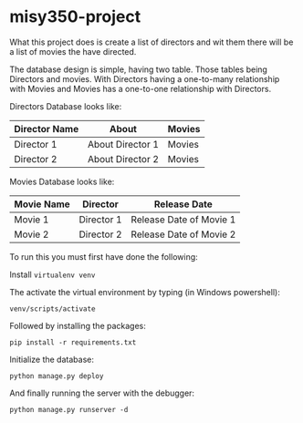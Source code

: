 # misy350-project

What this project does is create a list of directors and wit them there will be
a list of movies the have directed.

The database design is simple, having two table. Those tables being Directors
and movies. With Directors having a one-to-many relationship with Movies and
Movies has a one-to-one relationship with Directors.

Directors Database looks like:


Director Name | About | Movies
------------ | ------------- | -------------
Director 1 | About Director 1 | Movies
Director 2 | About Director 2 | Movies


Movies Database looks like:

Movie Name | Director | Release Date
------------ | ------------- | -------------
Movie 1 |  Director 1 | Release Date of Movie 1
Movie 2 |  Director 2 | Release Date of Movie 2


To run this you must first have done the following:

Install `virtualenv venv`

The activate the virtual environment by typing (in Windows powershell):

```
venv/scripts/activate
```

Followed by installing the packages:

```
pip install -r requirements.txt
```

Initialize the database:

```
python manage.py deploy
```

And finally running the server with the debugger:

```
python manage.py runserver -d
```
